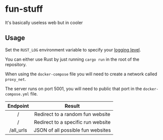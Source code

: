 # fun-stuff
It's basically useless web but in cooler

## Usage
Set the `RUST_LOG` environment variable to specify your
[logging level](https://docs.rs/env_logger/0.7.1/env_logger/#enabling-logging).

You can either use Rust by just running `cargo run` in the root of the repository.

When using the `docker-compose` file you will need to create a network called `proxy_net`.

The server runs on port 5001, you will need to public that port in the `docker-compose.yml` file.

| Endpoint   | Result                             |
| :--------: | :--------------------------------: |
| /          | Redirect to a random fun website   |
| /<url>     | Redirect to a specific run website |
| /all_urls  | JSON of all possible fun websites  |
